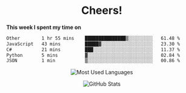 <h1 align="center">Cheers!</h1>

**This week I spent my time on**
<!--START_SECTION:waka-->

```txt
Other        1 hr 55 mins    ███████████████▒░░░░░░░░░   61.48 %
JavaScript   43 mins         █████▓░░░░░░░░░░░░░░░░░░░   23.30 %
C#           21 mins         ███░░░░░░░░░░░░░░░░░░░░░░   11.37 %
Python       5 mins          ▓░░░░░░░░░░░░░░░░░░░░░░░░   02.84 %
JSON         1 min           ▒░░░░░░░░░░░░░░░░░░░░░░░░   00.86 %
```

<!--END_SECTION:waka-->

<p align="center"><img src="https://github-readme-stats.vercel.app/api/top-langs/?username=thnkrn&layout=compact&hide=html&theme=tokyonight" alt="Most Used Languages" /></p>

<p align="center"><img src="https://github-readme-stats.vercel.app/api?username=thnkrn&show_icons=true&count_private=true&theme=tokyonight&show=reviews&hide_rank=false&rank_icon=github" alt="GitHub Stats" /></p>

<!-- <p align="center"><a href="https://wakatime.com"><img src="https://wakatime.com/share/@thnkrn/40092326-d1bd-471b-89da-9a7c63939402.png" /></p>
 -->
